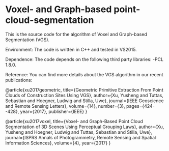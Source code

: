 # Voxel- and Graph-based point-cloud-segmentation
This is the source code for the algorithm of Voxel and Graph-based Segmentation (VGS).

Environment:
The code is written in C++ and tested in VS2015.

Dependence:
The code depends on the following third party libraries:
-PCL 1.8.0.

Reference:
You can find more details about the VGS algorithm in our recent publications:

@article{xu2017geometric,
  title={Geometric Primitive Extraction From Point Clouds of Construction Sites Using VGS},
  author={Xu, Yusheng and Tuttas, Sebastian and Hoegner, Ludwig and Stilla, Uwe},
  journal={IEEE Geoscience and Remote Sensing Letters},
  volume={14},
  number={3},
  pages={424--428},
  year={2017},
  publisher={IEEE}
}

@article{xu2017voxel,
  title={Voxel- and Graph-Based Point Cloud Segmentation of 3D Scenes Using Perceptual Grouping Laws},
  author={Xu, Yusheng and Hoegner, Ludwig and Tuttas, Sebastian and Stilla, Uwe},
  journal={ISPRS Annals of Photogrammetry, Remote Sensing and Spatial Information Sciences},
  volume={4},
  year={2017}
}
